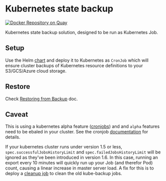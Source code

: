 Kubernetes state backup
===========

[![Docker Repository on Quay](https://quay.io/repository/stackpoint/spc-state-backup/status "Docker Repository on Quay")](https://quay.io/repository/stackpoint/spc-state-backup)

Kubernetes state backup solution, designed to be run as Kubernetes Job.


Setup
-----
Use the Helm [chart](helm/spc-state-backup) and deploy it to Kubernetes as `CronJob` which will ensure cluster backups of Kubernetes resource definitions to your S3/GCS/Azure cloud storage.


Restore
-------
Check [Restoring from Backup](restore.md) doc.


Caveat
------
This is using a kubernetes alpha feature ([cronjobs](https://kubernetes.io/docs/user-guide/jobs/#handling-pod-and-container-failures)) and and `alpha` features need to be ebaled in your cluster.  See the cronjob  [documentation](https://kubernetes.io/docs/user-guide/cron-jobs/) for details.

If your kubernetes cluster runs under version 1.5 or less, `spec.successfulJobsHistoryLimit` and `spec.failedJobsHistoryLimit` will be ignored as they've been introduced in version 1.6. In this case, running an export every 10 minutes will quickly run up your Job (and therefor Pod) count, causing a linear increase in master server load.
A fix for this is to deploy a [cleanup job](job-cleanup.yaml) to clean the old kube-backup jobs.
